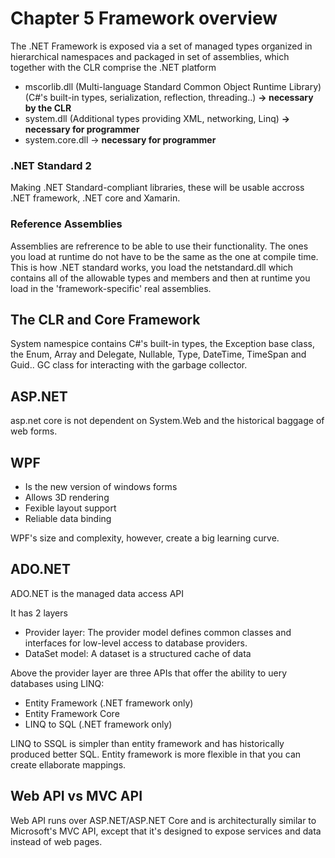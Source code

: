 # Chapter 5 Framework overview

The .NET Framework is exposed via a set of managed types organized in hierarchical namespaces and packaged in set of assemblies, which together with the CLR comprise the .NET platform

- mscorlib.dll (Multi-language Standard Common Object Runtime Library) (C#'s built-in types, serialization, reflection, threading..) **-> necessary by the CLR**
- system.dll (Additional types providing XML, networking, Linq) **-> necessary for programmer**
- system.core.dll -> **necessary for programmer**

### .NET Standard 2

Making .NET Standard-compliant libraries, these will be usable accross .NET framework, .NET core and Xamarin.

### Reference Assemblies

Assemblies are refrerence to be able to use their functionality. The ones you load at runtime do not have to be the same as the one at compile time. This is how .NET standard works, you load the netstandard.dll which contains all of the allowable types and members and then at runtime you load in the 'framework-specific' real assemblies.

## The CLR and Core Framework

System namespice contains C#'s built-in types, the Exception base class, the Enum, Array and Delegate, Nullable, Type, DateTime, TimeSpan and Guid.. GC class for interacting with the garbage collector.

## ASP.NET

asp.net core is not dependent on System.Web and the historical baggage of web forms.

## WPF

- Is the new version of windows forms
- Allows 3D rendering
- Fexible layout support
- Reliable data binding

WPF's size and complexity, however, create a big learning curve.

## ADO.NET

ADO.NET is the managed data access API

It has 2 layers
- Provider layer: The provider model defines common classes and interfaces for low-level access to database providers.
- DataSet model: A dataset is a structured cache of data

Above the provider layer are three APIs that offer the ability to uery databases using LINQ:
- Entity Framework (.NET framework only)
- Entity Framework Core
- LINQ to SQL (.NET framework only)

LINQ to SSQL is simpler than entity framework and has historically produced better SQL. Entity framework is more flexible in that you can create ellaborate mappings.

## Web API vs MVC API

Web API runs over ASP.NET/ASP.NET Core and is architecturally similar to Microsoft's MVC API, except that it's designed to expose services and data instead of web pages.